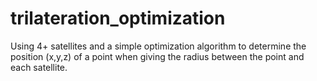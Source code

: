 # trilateration_optimization
Using 4+ satellites and a simple optimization algorithm to determine the position (x,y,z) of a point when giving the radius between the point and each satellite.

